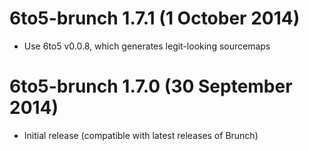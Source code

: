 # 6to5-brunch 1.7.1 (1 October 2014)
* Use 6to5 v0.0.8, which generates legit-looking sourcemaps

# 6to5-brunch 1.7.0 (30 September 2014)
* Initial release (compatible with latest releases of Brunch)
